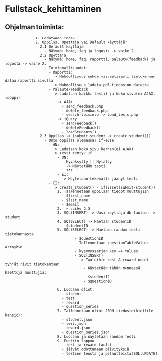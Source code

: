 # Fullstack_kehittaminen

## Ohjelman toiminta:

                  1. Ladataaan index
                  2. Oppilas, Opettaja vai Default käyttäjä?
                    2.1 Default käyttäjä
                      - Näkymä: home, faq ja logosta -> vaihe 2.
                    2.2 Opettaja
                      - Näkymä: home, faq, raportti, palaute(feedback) ja logosta -> vaihe 2.
                      - Toiminnallisuudet:
                        - Raportti:
                          -> Mahdollisuus nähdä visuaalisesti tietokannan dataa raportti sivulla
                          -> Mahdollisuus ladata pdf-tiedoston datasta
                        - Palaute/Feedback
                          -> Ladataan kaikki testit ja koko sivu(ei AJAX, looppi)
                            -> AJAX
                              - send_feedback.php
                              - delete_feedback.php
                              - search-toiminto -> load_tests.php
                            -> jQuery
                              - sendFeedback()
                              - deleteFeedback()
                              - loadStudents()
                    2.3 Oppilas -> (submit-student -> create_student())
                      - Onko oppilas olemassa? if-else
                        - ON:
                          -> Ladataan koko sivu kerran(ei AJAX)
                          -> Testi tehty? if
                            - ON:
                              - Hyväksytty || Hylätty
                                -> Näytetään testi
                                TAI
                            - EI:
                              -> Näytetään tekemättä jäänyt testi
                        - EI:
                          -> create_student() - if(isset(submit-student))
                            1. Tallennetaan oppilaan tiedot muuttujiin
                              - $first_name
                              - $last_name
                              - $email
                            2. -> vaihe 2.3
                            3. SQL(INSERT) -> Uusi käyttäjä db tauluun -> student
                            4. SQ(SELECT) -> Haetaan studentID
                              - $studentID
                            5. SQL(SELECT) -> Haetaan random testi tietokannasta
                                    - $questionID
                                    - Tallennetaan questionTableValues Arrayhin
                                    - kysymyssarjan key => values
                                    - SQL(INSERT)
                                      -> Tauluihin test & reward uudet tyhjät rivit tietokantaan
                                        - Käytetään tähän mennessä haettuja muuttujia:
                                        - $studentID
                                        - $questionID

                            6. Luodaan oliot:
                              - student
                              - test
                              - reward
                              - question_series
                            7. Tallennetaan oliot JSON-tiedostoihin(file kansio):
                              - student.json
                              - test.json
                              - reward.json
                              - question_series.json
                            8. Luodaan ja näytetään random testi
                            9. Funktio loppuu
                              - test ja reward taulut
                              - jäävät odottamaan päivityksiä
                              - testien teosta ja palautteista(SQL:UPDATE)




